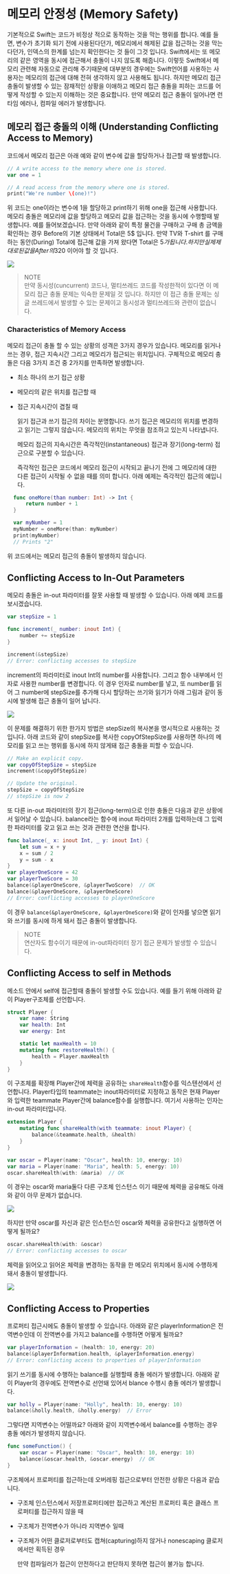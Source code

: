 # 메모리 안정성 \(Memory Safety\)

기본적으로 Swift는 코드가 비정상 적으로 동작하는 것을 막는 행위를 합니다. 예를 들면, 변수가 초기화 되기 전에 사용된다던가, 메모리에서 해제된 값을 접근하는 것을 막는 다던가, 인덱스의 한계를 넘는지 확인한다는 것 들이 그것 입니다. Swift에서는 또 메모리의 같은 영역을 동시에 접근해서 충돌이 나지 않도록 해줍니다. 이렇듯 Swift에서 메모리 관련해 자동으로 관리해 주기때문에 대부분의 경우에는 Swift언어를 사용하는 사용자는 메모리의 접근에 대해 전혀 생각하지 않고 사용해도 됩니다. 하지만 메모리 접근 충돌이 발생할 수 있는 잠재적인 상황을 이애하고 메모리 접근 충돌을 피하는 코드를 어떻게 작성할 수 있는지 이해하는 것은 중요합니다. 만약 메모리 접근 충돌이 일어나면 런타임 에러나, 컴파일 에러가 발생합니다.

## 메모리 접근 충돌의 이해 \(Understanding Conflicting Access to Memory\)

코드에서 메모리 접근은 아래 예와 같이 변수에 값을 할당하거나 접근할 때 발생합니다.

```swift
// A write access to the memory where one is stored.
var one = 1

// A read access from the memory where one is stored.
print("We're number \(one)!")
```

위 코드는 one이라는 변수에 1을 할당하고 print하기 위해 one을 접근해 사용합니다. 메모리 충돌은 메모리에 값을 할당하고 메모리 값을 접근하는 것을 동시에 수행할때 발생합니다. 예를 들어보겠습니다. 만약 아래와 같이 특정 물건을 구매하고 구매 총 금액을 확인하는 경우 Before의 기본 상태에서 Total은 5$ 입니다. 만약 TV와 T-shirt 를 구매하는 동안\(During\) Total에 접근해 값을 가져 왔다면 Total은 5$가 됩니다. 하지만 실제 제대로 된 값을 After의 320$ 이어야 할 것 입니다.

![](../.gitbook/assets/memory_shopping_2x.png)

> NOTE  
> 만약 동시성\(cuncurrent\) 코드나, 멀티쓰레드 코드를 작성한적이 있다면 이 메모리 접근 충돌 문제는 익숙한 문제일 것 입니다. 하지만 이 접근 충돌 문제는 싱글 쓰레드에서 발생할 수 있는 문제이고 동시성과 멀티쓰레드와 관련이 없습니다.

### Characteristics of Memory Access

메모리 접근이 충돌 할 수 있는 상황의 성격은 3가지 경우가 있습니다. 메모리를 읽거나 쓰는 경우, 접근 지속시간 그리고 메모리가 접근되는 위치입니다. 구체적으로 메모리 충돌은 다음 3가지 조건 중 2가지를 만족하면 발생합니다.

* 최소 하나의 쓰기 접근 상황
* 메모리의 같은 위치를 접근할 때
* 접근 지속시간이 겹칠 때

  읽기 접근과 쓰기 접근의 차이는 분명합니다. 쓰기 접근은 메모리의 위치를 변경하고 읽기는 그렇지 않습니다. 메모리의 위치는 무엇을 참조하고 있는지 나타냅니다.

  메모리 접근의 지속시간은 즉각적인\(instantaneous\) 접근과 장기\(long-term\) 접근으로 구분할 수 있습니다.

  즉각적인 접근은 코드에서 메모리 접근이 시작되고 끝나기 전에 그 메모리에 대한 다른 접근이 시작될 수 없을 때를 의미 합니다. 아래 예제는 즉각적인 접근의 예입니다.

```swift
  func oneMore(than number: Int) -> Int {
      return number + 1
  }

  var myNumber = 1
  myNumber = oneMore(than: myNumber)
  print(myNumber)
  // Prints "2"
```

위 코드에서는 메모리 접근의 충돌이 발생하지 않습니다.

## Conflicting Access to In-Out Parameters

메모리 충돌은 in-out 파라미터를 잘못 사용할 때 발생할 수 있습니다. 아래 예제 코드를 보시겠습니다.

```swift
var stepSize = 1

func increment(_ number: inout Int) {
    number += stepSize
}

increment(&stepSize)
// Error: conflicting accesses to stepSize
```

increment의 파라미터로 inout Int의 number를 사용합니다. 그리고 함수 내부에서 인자로 사용한 number를 변경합니다. 이 경우 인자로 number를 넣고, 또 number를 읽어 그 number에 stepSize를 추가해 다시 할당하는 쓰기와 읽기가 아래 그림과 같이 동시에 발생해 접근 충돌이 일어 납니다.

![](../.gitbook/assets/memory_increment_2x.png)

이 문제를 해결하기 위한 한가지 방법은 stepSize의 복사본을 명시적으로 사용하는 것입니다. 아래 코드와 같이 stepSize를 복사한 copyOfStepSize를 사용하면 하나의 메모리를 읽고 쓰는 행위를 동시에 하지 않게돼 접근 충돌을 피할 수 있습니다.

```swift
// Make an explicit copy.
var copyOfStepSize = stepSize
increment(&copyOfStepSize)

// Update the original.
stepSize = copyOfStepSize
// stepSize is now 2
```

또 다른 in-out 파라미터의 장기 접근\(long-term\)으로 인한 충돌은 다음과 같은 상황에서 일어날 수 있습니다. balance라는 함수에 inout 파라미터 2개를 입력하는데 그 입력한 파라미터를 갖고 읽고 쓰는 것과 관련한 연산을 합니다.

```swift
func balance(_ x: inout Int, _ y: inout Int) {
    let sum = x + y
    x = sum / 2
    y = sum - x
}
var playerOneScore = 42
var playerTwoScore = 30
balance(&playerOneScore, &playerTwoScore)  // OK
balance(&playerOneScore, &playerOneScore)
// Error: conflicting accesses to playerOneScore
```

이 경우 `balance(&playerOneScore, &playerOneScore)`와 같이 인자를 넣으면 읽기와 쓰기를 동시에 하게 돼서 접근 충돌이 발생합니다.

> NOTE  
> 연산자도 함수이기 때문에 in-out파라미터 장기 접근 문제가 발생할 수 있습니다.

## Conflicting Access to self in Methods

메소드 안에서 self에 접근할때 충돌이 발생할 수도 있습니다. 예를 들기 위해 아래와 같이 Player구조체를 선언합니다.

```swift
struct Player {
    var name: String
    var health: Int
    var energy: Int

    static let maxHealth = 10
    mutating func restoreHealth() {
        health = Player.maxHealth
    }
}
```

이 구조체를 확장해 Player간에 체력을 공유하는 `shareHealth`함수를 익스텐션에서 선언합니다. Player타입의 teammate는 inout파라미터로 지정하고 동작은 현재 Player와 입력한 teammate Player간에 balance함수를 실행합니다. 여기서 사용하는 인자는 in-out 파라미터입니다.

```swift
extension Player {
    mutating func shareHealth(with teammate: inout Player) {
        balance(&teammate.health, &health)
    }
}

var oscar = Player(name: "Oscar", health: 10, energy: 10)
var maria = Player(name: "Maria", health: 5, energy: 10)
oscar.shareHealth(with: &maria)  // OK
```

이 경우는 oscar와 maria둘다 다른 구조체 인스턴스 이기 때문에 체력을 공유해도 아래와 같이 아무 문제가 없습니다.

![](../.gitbook/assets/memory_share_health_maria_2x.png)

하지만 만약 oscar를 자신과 같은 인스턴스인 oscar와 체력을 공유한다고 실행하면 어떻게 될까요?

```swift
oscar.shareHealth(with: &oscar)
// Error: conflicting accesses to oscar
```

체력을 읽어오고 읽어온 체력을 변경하는 동작을 한 메모리 위치에서 동시에 수행하게 돼서 충돌이 발생합니다.

![](../.gitbook/assets/memory_share_health_oscar_2x.png)

## Conflicting Access to Properties

프로퍼티 접근시에도 충돌이 발생할 수 있습니다. 아래와 같은 playerInformation은 전역변수인데 이 전역변수를 가지고 balance를 수행하면 어떻게 될까요?

```swift
var playerInformation = (health: 10, energy: 20)
balance(&playerInformation.health, &playerInformation.energy)
// Error: conflicting access to properties of playerInformation
```

읽기 쓰기를 동시에 수행하는 balance를 실행할때 충돌 에러가 발생합니다. 아래와 같이 Player의 경우에도 전역변수로 선언돼 있어서 blance 수행시 충돌 에러가 발생합니다.

```swift
var holly = Player(name: "Holly", health: 10, energy: 10)
balance(&holly.health, &holly.energy)  // Error
```

그렇다면 지역변수는 어떨까요? 아래와 같이 지역변수에서 balance를 수행하는 경우 충돌 에러가 발생하지 않습니다.

```swift
func someFunction() {
    var oscar = Player(name: "Oscar", health: 10, energy: 10)
    balance(&oscar.health, &oscar.energy)  // OK
}
```

구조체에서 프로퍼티를 접근하는데 오버레핑 접근으로부터 안전한 상황은 다음과 같습니다.

* 구조체 인스턴스에서 저장프로퍼티에만 접근하고 계산된 프로퍼티 혹은 클래스 프로퍼티를 접근하지 않을 때
* 구조체가 전역변수가 아니라 지역변수 일때
* 구조체가 어떤 클로저로부터도 캡쳐\(capturing\)하지 않거나 nonescaping 클로저에서만 획득된 경우

  만약 컴파일러가 접근이 안전하다고 판단하지 못하면 접근이 불가능 합니다.

